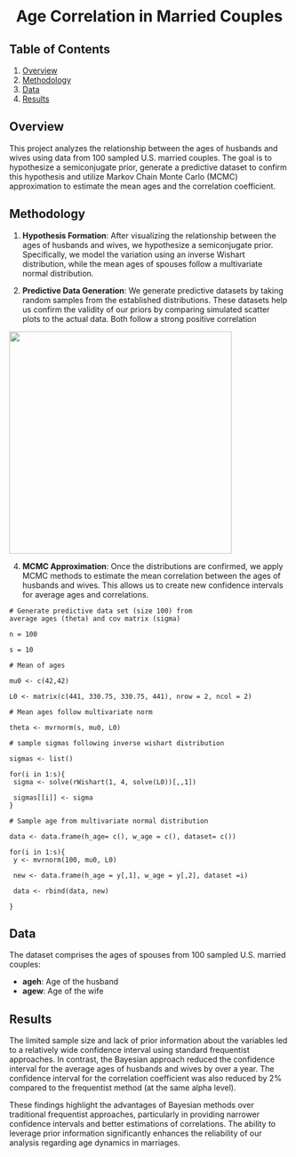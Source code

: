 # <div align="center">**Age Correlation in Married Couples**</div>

## Table of Contents
1. [Overview](#overview)
2. [Methodology](#methodology)
3. [Data](#data)
4. [Results](#results)

## Overview
This project analyzes the relationship between the ages of husbands and wives using data from 100 sampled U.S. married couples. The goal is to hypothesize a semiconjugate prior, generate a predictive dataset to confirm this hypothesis and utilize Markov Chain Monte Carlo (MCMC) approximation to estimate the mean ages and the correlation coefficient.

## Methodology
1. **Hypothesis Formation**: After visualizing the relationship between the ages of husbands and wives, we hypothesize a semiconjugate prior. Specifically, we model the variation using an inverse Wishart distribution, while the mean ages of spouses follow a multivariate normal distribution.

2. **Predictive Data Generation**: We generate predictive datasets by taking random samples from the established distributions. These datasets help us confirm the validity of our priors by comparing simulated scatter plots to the actual data. Both follow a strong positive correlation

<img src="https://raw.githubusercontent.com/RoryQo/R-Age-Correlation-in-Married-Couples-Bayesian-Analysis-Mini-Project/main/PredictiveDataSets.jpg" width="400" />


4. **MCMC Approximation**: Once the distributions are confirmed, we apply MCMC methods to estimate the mean correlation between the ages of husbands and wives. This allows us to create new confidence intervals for average ages and correlations.

```
# Generate predictive data set (size 100) from
average ages (theta) and cov matrix (sigma)

n = 100

s = 10

# Mean of ages

mu0 <- c(42,42)

L0 <- matrix(c(441, 330.75, 330.75, 441), nrow = 2, ncol = 2)

# Mean ages follow multivariate norm

theta <- mvrnorm(s, mu0, L0)

# sample sigmas following inverse wishart distribution

sigmas <- list()

for(i in 1:s){
 sigma <- solve(rWishart(1, 4, solve(L0))[,,1])

 sigmas[[i]] <- sigma
}

# Sample age from multivariate normal distribution

data <- data.frame(h_age= c(), w_age = c(), dataset= c())

for(i in 1:s){
 y <- mvrnorm(100, mu0, L0)

 new <- data.frame(h_age = y[,1], w_age = y[,2], dataset =i)

 data <- rbind(data, new)

}
```

## Data
The dataset comprises the ages of spouses from 100 sampled U.S. married couples:
- **ageh**: Age of the husband
- **agew**: Age of the wife

## Results
The limited sample size and lack of prior information about the variables led to a relatively wide confidence interval using standard frequentist approaches. In contrast, the Bayesian approach reduced the confidence interval for the average ages of husbands and wives by over a year. The confidence interval for the correlation coefficient was also reduced by 2% compared to the frequentist method (at the same alpha level).

These findings highlight the advantages of Bayesian methods over traditional frequentist approaches, particularly in providing narrower confidence intervals and better estimations of correlations. The ability to leverage prior information significantly enhances the reliability of our analysis regarding age dynamics in marriages.
